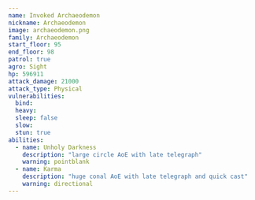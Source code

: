 ```yaml
---
name: Invoked Archaeodemon
nickname: Archaeodemon
image: archaeodemon.png
family: Archaeodemon
start_floor: 95
end_floor: 98
patrol: true
agro: Sight
hp: 596911
attack_damage: 21000
attack_type: Physical
vulnerabilities:
  bind: 
  heavy: 
  sleep: false
  slow: 
  stun: true
abilities:
  - name: Unholy Darkness
    description: "large circle AoE with late telegraph"
    warning: pointblank
  - name: Karma
    description: "huge conal AoE with late telegraph and quick cast"
    warning: directional
---
```

